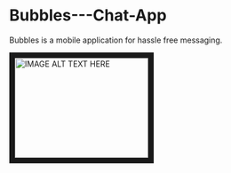 # Bubbles---Chat-App
Bubbles is a mobile application for hassle free messaging.

<a href="http://www.youtube.com/watch?feature=player_embedded&v=NdKseZkJU3s
" target="YouTube video player"><img src="http://img.youtube.com/vi/YOUTUBE_VIDEO_ID_HERE/0.jpg" 
alt="IMAGE ALT TEXT HERE" width="240" height="180" border="10" /></a>

